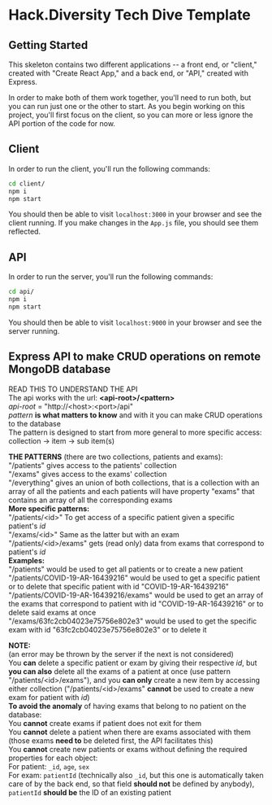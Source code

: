 # Hack.Diversity Tech Dive Template

## Getting Started

This skeleton contains two different applications -- a front end, or "client," created with "Create React App," and a back end, or "API," created with Express.

In order to make both of them work together, you'll need to run both, but you can run just one or the other to start. As you begin working on this project, you'll first focus on the client, so you can more or less ignore the API portion of the code for now.

## Client
In order to run the client, you'll run the following commands:

```bash
cd client/
npm i
npm start
```

You should then be able to visit `localhost:3000` in your browser and see the client running. If you make changes in the `App.js` file, you should see them reflected.

## API
In order to run the server, you'll run the following commands:

```bash
cd api/
npm i
npm start
```

You should then be able to visit `localhost:9000` in your browser and see the server running.

## Express API to make CRUD operations on remote MongoDB database
READ THIS TO UNDERSTAND THE API<br>
The api works with the url: **\<api-root\>/\<pattern\>**<br>
*api-root* = "http://\<host\>:\<port\>/api"<br>
*pattern* **is what matters to know** and with it you can make CRUD operations to the database<br>
The pattern is designed to start from more general to more specific access: collection -\> item -\> sub item(s)<br>

**THE PATTERNS** (there are two collections, patients and exams):<br>
"/patients" gives access to the patients' collection<br>
"/exams" gives access to the exams' collection<br>
"/everything" gives an union of both collections, that is a collection with an array of all the patients and each patients will have property "exams" that contains an array of all the corresponding exams<br>
**More specific patterns:**<br>
"/patients/\<id\>" To get access of a specific patient given a specific patient's *id*<br>
"/exams/\<id\>" Same as the latter but with an exam<br>
"/patients/\<id\>/exams" gets (read only) data from exams that correspond to patient's *id*<br>
**Examples:**<br>
"/patients" would be used to get all patients or to create a new patient <br>
"/patients/COVID-19-AR-16439216" would be used to get a specific patient or to delete that specific patient with id "COVID-19-AR-16439216"<br>
"/patients/COVID-19-AR-16439216/exams" would be used to get an array of the exams that correspond to patient with id "COVID-19-AR-16439216" or to delete said exams at once<br>
"/exams/63fc2cb04023e75756e802e3" would be used to get the specific exam with id "63fc2cb04023e75756e802e3" or to delete it<br>

**NOTE:**<br>
(an error may be thrown by the server if the next is not considered)<br>
You **can** delete a specific patient or exam by giving their respective *id*, but **you can also** delete all the exams of a patient at once (use pattern "/patients/\<id\>/exams"), and you **can only** create a new item by accessing either collection ("/patients/\<id\>/exams" **cannot** be used to create a new exam for patient with *id*)<br>
**To avoid the anomaly** of having exams that belong to no patient on the database:<br>
You **cannot** create exams if patient does not exit for them<br>
You **cannot** delete a patient when there are exams associated with them (those exams **need to** be deleted first, the API facilitates this)<br>
You **cannot** create new patients or exams without defining the required properties for each object:<br>
For patient: `_id`, `age`, `sex`<br>
For exam: `patientId` (technically also `_id`, but this one is automatically taken care of by the back end, so that field **should not** be defined by anybody), `patientId` **should be** the ID of an existing patient
